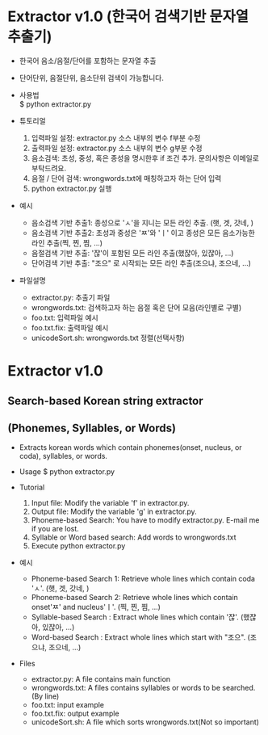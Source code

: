 # Extractor v1.0 (한국어 검색기반 문자열 추출기)

* 한국어 음소/음절/단어를 포함하는  문자열 추출
* 단어단위, 음절단위, 음소단위 검색이 가능합니다.
* 사용법  
  $ python extractor.py

* 튜토리얼
  1. 입력파일 설정: extractor.py 소스 내부의 변수 f부분 수정
  2. 출력파일 설정: extractor.py 소스 내부의 변수 g부분 수정
  3. 음소검색: 초성, 중성, 혹은 종성을 명시한후 if 조건 추가. 문의사항은 이메일로 부탁드려요.
  4. 음절 / 단어 검색: wrongwords.txt에 매칭하고자 하는 단어 입력
  5. python extractor.py 실행

* 예시
  * 음소검색 기반 추출1: 종성으로 'ㅅ'을 지니는 모든 라인 추출. (햇, 겟, 갓네, )
  * 음소검색 기반 추출2: 초성과 중성은 'ㅉ'와 'ㅣ' 이고 종성은 모든 음소가능한 라인 추출(찍, 찐, 찜, ...)
  * 음절검색 기반 추출: '쟎'이 포함된 모든 라인 추출(했쟎아, 있쟎아, ...)
  * 단어검색 기반 추출: "조으" 로 시작되는 모든 라인 추출(조으냐, 조으네, ...)

* 파일설명
  * extractor.py: 추출기 파일
  * wrongwords.txt: 검색하고자 하는 음절 혹은 단어 모음(라인별로 구별)
  * foo.txt: 입력파일 예시
  * foo.txt.fix: 출력파일 예시
  * unicodeSort.sh: wrongwords.txt 정렬(선택사항)



# Extractor v1.0  
## Search-based Korean string extractor
## (Phonemes, Syllables, or Words)

* Extracts korean words which contain phonemes(onset, nucleus, or coda), syllables, or words.
* Usage
  $ python extractor.py

* Tutorial
  1. Input file: Modify the variable 'f' in extractor.py.
  2. Output file: Modify the variable 'g' in extractor.py.
  3. Phoneme-based Search: You have to modify extractor.py. E-mail me if you are lost.
  4. Syllable or Word based search: Add words to wrongwords.txt
  5. Execute python extractor.py

* 예시
  * Phoneme-based Search 1: Retrieve whole lines which contain coda 'ㅅ'. (햇, 겟, 갓네, )
  * Phoneme-based Search 2: Retrieve whole lines which contain onset'ㅉ' and nucleus'ㅣ'. (찍, 찐, 찜, ...)
  * Syllable-based Search : Extract whole lines which contain '쟎'. (했쟎아, 있쟎아, ...)
  * Word-based Search     : Extract whole lines which start with "조으". (조으냐, 조으네, ...)

* Files
  * extractor.py: A file contains main function
  * wrongwords.txt: A files contains syllables or words to be searched.(By line)
  * foo.txt: input example
  * foo.txt.fix: output example
  * unicodeSort.sh: A file which sorts wrongwords.txt(Not so important)